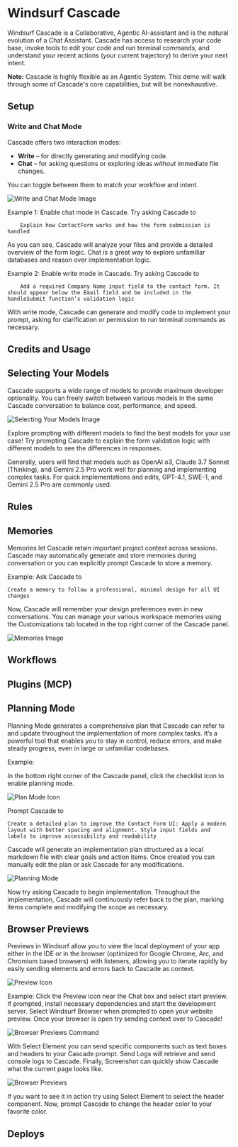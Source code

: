 # Windsurf Cascade 

Windsurf Cascade is a Collaborative, Agentic AI-assistant and is the natural evolution of a Chat Assistant. Cascade has access to research your code base, invoke tools to edit your code and run terminal commands, and understand your recent actions (your current trajectory) to derive your next intent.

**Note:** Cascade is highly flexible as an Agentic System. This demo will walk through some of Cascade's core capabilities, but will be nonexhaustive.

## Setup

### Write and Chat Mode
Cascade offers two interaction modes:


- **Write** – for directly generating and modifying code.
- **Chat** – for asking questions or exploring ideas *without* immediate file changes.

You can toggle between them to match your workflow and intent.

![Write and Chat Mode Image](assets/write-and-chat.png)

Example 1: 
Enable chat mode in Cascade. Try asking Cascade to
```text
    Explain how ContactForm works and how the form submission is handled
```
As you can see, Cascade will analyze your files and provide a detailed overview of the form logic. Chat is a great way to explore unfamiliar databases and reason over implementation logic.

Example 2:
Enable write mode in Cascade. Try asking Cascade to
```text
    Add a required Company Name input field to the contact form. It should appear below the Email field and be included in the handleSubmit function’s validation logic
```
With write mode, Cascade can generate and modify code to implement your prompt, asking for clarification or permission to run terminal commands as necessary. 

## Credits and Usage

## Selecting Your Models
Cascade supports a wide range of models to provide maximum developer optionality. You can freely switch between various models in the same Cascade conversation to balance cost, performance, and speed. 

![Selecting Your Models Image](assets/model-selection.png)

Explore prompting with different models to find the best models for your use case! Try prompting Cascade to explain the form validation logic with different models to see the differences in responses. 

Generally, users will find that models such as OpenAI o3, Claude 3.7 Sonnet (Thinking), and Gemini 2.5 Pro work well for planning and implementing complex tasks. For quick implementations and edits, GPT-4.1, SWE-1, and Gemini 2.5 Pro are commonly used.


## Rules

## Memories
Memories let Cascade retain important project context across sessions. Cascade may automatically generate and store memories during conversation or you can explicitly prompt Cascade to store a memory. 

Example:
Ask Cascade to
```text
Create a memory to follow a professional, minimal design for all UI changes
```
Now, Cascade will remember your design preferences even in new conversations. You can manage your various workspace memories using the Customizations tab located in the top right corner of the Cascade panel. 

![Memories Image](assets/memories.png)

## Workflows

## Plugins (MCP)   

## Planning Mode            
Planning Mode generates a comprehensive plan that Cascade can refer to and update throughout the implementation of more complex tasks. It’s a powerful tool that enables you to stay in control, reduce errors, and make steady progress, even in large or unfamiliar codebases. 

Example:

In the bottom right corner of the Cascade panel, click the checklist icon to enable planning mode. 

![Plan Mode Icon](assets/plan-mode-icon.png)

Prompt Cascade to
```text
Create a detailed plan to improve the Contact Form UI: Apply a modern layout with better spacing and alignment. Style input fields and labels to improve accessibility and readability
```

Cascade will generate an implementation plan structured as a local markdown file with clear goals and action items. Once created you can manually edit the plan or ask Cascade for any modifications. 

![Planning Mode](assets/planning-mode.png)

Now try asking Cascade to begin implementation. Throughout the implementation, Cascade will continuously refer back to the plan, marking items complete and modifying the scope as necessary. 

## Browser Previews         
Previews in Windsurf allow you to view the local deployment of your app either in the IDE or in the browser (optimized for Google Chrome, Arc, and Chromium based browsers) with listeners, allowing you to iterate rapidly by easily sending elements and errors back to Cascade as context.

![Preview Icon](assets/preview-icon.png)

Example: Click the Preview icon near the Chat box and select start preview. If prompted, install necessary dependencies and start the development server. Select Windsurf Browser when prompted to open your website preview. Once your browser is open try sending context over to Cascade! 


![Browser Previews Command](assets/website-preview.png)

With Select Element you can send specific components such as text boxes and headers to your Cascade prompt. Send Logs will retrieve and send console logs to Cascade. Finally, Screenshot can quickly show Cascade what the current page looks like. 

![Browser Previews](assets/windsurf-browser-example.png)

If you want to see it in action try using Select Element to select the header component. Now, prompt Cascade to change the header color to your favorite color. 

## Deploys
